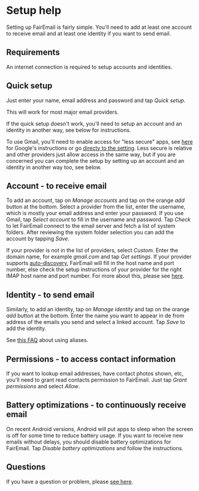 # Setup help

Setting up FairEmail is fairly simple.
You'll need to add at least one account to receive email and at least one identity if you want to send email.


## Requirements

An internet connection is required to setup accounts and identities.


## Quick setup

Just enter your name, email address and password and tap *Quick setup*.

This will work for most major email providers.

If the quick setup doesn't work, you'll need to setup an account and an identity in another way, see below for instructions.

To use Gmail, you'll need to enable access for "less secure" apps,
see [here](https://support.google.com/accounts/answer/6010255) for Google's instructions
or go [directy to the setting](https://www.google.com/settings/security/lesssecureapps).
Less secure is relative and other providers just allow access in the same way,
but if you are concerned you can complete the setup by setting up an account and an identity in another way too, see below.


## Account - to receive email

To add an account, tap on *Manage accounts* and tap on the orange *add* button at the bottom.
Select a provider from the list, enter the username, which is mostly your email address and enter your password.
If you use Gmail, tap *Select account* to fill in the username and password.
Tap *Check* to let FairEmail connect to the email server and fetch a list of system folders.
After reviewing the system folder selection you can add the account by tapping *Save*.

If your provider is not in the list of providers, select *Custom*.
Enter the domain name, for example *gmail.com* and tap *Get settings*.
If your provider supports [auto-discovery](https://tools.ietf.org/html/rfc6186), FairEmail will fill in the host name and port number,
else check the setup instructions of your provider for the right IMAP host name and port number.
For more about this, please see [here](https://github.com/M66B/open-source-email/blob/master/FAQ.md#authorizing-accounts).


## Identity - to send email

Similarly, to add an identity, tap on *Manage identity* and tap on the orange *add* button at the bottom.
Enter the name you want to appear in de from address of the emails you send and select a linked account.
Tap *Save* to add the identity.

See [this FAQ](https://github.com/M66B/open-source-email/blob/master/FAQ.md#FAQ9) about using aliases.


## Permissions - to access contact information

If you want to lookup email addresses, have contact photos shown, etc, you'll need to grant read contacts permission to FairEmail.
Just tap *Grant permissions* and select *Allow*.


## Battery optimizations - to continuously receive email

On recent Android versions, Android will put apps to sleep when the screen is off for some time to reduce battery usage.
If you want to receive new emails without delays, you should disable battery optimizations for FairEmail.
Tap *Disable battery optimizations* and follow the instructions.


## Questions

If you have a question or problem, please [see here](https://github.com/M66B/open-source-email/blob/master/FAQ.md).
